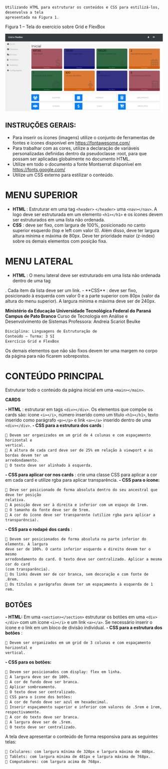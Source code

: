 ```
Utilizando HTML para estruturar os conteúdos e CSS para estilizá-los, desenvolva a tela
apresentada na Figura 1.
```

Figura 1 – Tela do exercício sobre Grid e FlexBox

![1711937307540](images/README/figura1.png)

## INSTRUÇÕES GERAIS:

- Para inserir os ícones (imagens) utilize o conjunto de ferramentas de fontes e ícones disponível
  em https://fontawesome.com/
- Para trabalhar com as cores, utilize a declaração de variáveis personalizadas definidas dentro
  da pseudoclasse :root, para que possam ser aplicadas globalmente no documento HTML.
- Utilize em todo o documento a fonte Montserrat disponível em https://fonts.google.com/
- Utilize um CSS externo para estilizar o conteúdo.

# MENU SUPERIOR

- **HTML** : Estruturar em uma tag `<header>` `</header>` uma `<nav></nav>`. A logo deve ser
  estruturada em um elemento `<h1></h1>` e os ícones devem ser estruturados em uma lista não
  ordenada.
- **CSS** : deve ser fixo, com largura de 100%, posicionado no canto superior esquerdo (top e left
  com valor 0). Além disso, deve ter largura altura mínima e máxima de 80px. Deve ter prioridade
  maior (z-index) sobre os demais elementos com posição fixa.

# MENU LATERAL

- **HTML** : O menu lateral deve ser estruturado em uma lista não ordenada dentro de uma tag

<section></section>. Cada item da lista deve ser um link.
- **CSS** : deve ser fixo, posicionado à esquerda com valor 0 e a parte superior com 80px (valor da
altura do menu superior). A largura mínima e máxima deve ser de 240px.

**Ministério da Educação
Universidade Tecnológica Federal do Paraná
Campus de Pato Branco**
Curso de Tecnologia em Análise e Desenvolvimento de
Sistemas
Professora: Andreia Scariot Beulke

```
Disciplina: Linguagens de Estruturação de
Conteúdo – Turma: 3 SI
Exercício Grid e FlexBox
```

Os demais elementos que não são fixos devem ter uma margem no corpo da página para não
ficarem sobrepostos.

# CONTEÚDO PRINCIPAL

Estruturar todo o conteúdo da página inicial em uma `<main></main>`.

**CARDS**

**- HTML** : estruturar em tags `<div></div>`. Os elementos que compõe os cards são: ícone `<i></i>`,
número inserido como um título `<h1></h1>`, texto inserido como parágrafo `<p></p>` e link
`<a></a>` inserido dentro de uma `<div></div>`.
**- CSS para a estrutura dos cards** :

```
 Devem ser organizados em um grid de 4 colunas e com espaçamento horizontal e
vertical.
 A altura de cada card deve ser de 25% em relação à viewport e as bordas devem ter um
arredondamento.
 O texto deve ser alinhado à esquerda.
```

**- CSS para aplicar cor nos cards** : crie uma classe CSS para aplicar a cor em cada card e utilize
rgba para aplicar transparência.
**- CSS para o ícone:**

```
 Deve ser posicionado de forma absoluta dentro do seu ancestral que deve ter posição
relativa.
 A posição deve ser à direita e inferior com um espaço de 1rem.
 O tamanho da fonte deve ser de 5rem.
 A cor do ícone deve ser transparente (utilize rgba para aplicar a transparência).
```

**- CSS para o rodapé dos cards** :

```
 Devem ser posicionados de forma absoluta na parte inferior do elemento. A largura
deve ser de 100%. O canto inferior esquerdo e direito devem ter o mesmo
arredondamento do card. O texto deve ser centralizado. Aplicar a mesma cor do card
(com transparência).
 Os links devem ser de cor branca, sem decoração e com fonte de .8rem.
 Os títulos e parágrafos devem ter um espaçamento à esquerda de 1 rem.
```

## BOTÕES

**- HTML:** Em uma `<section></section>` estruturar os botões em uma `<div></div>` com um ícone
`<i></i>` e um link `<a></a>`. Se necessário inserir o ícone e o link em um bloco de divisão
individual.
**- CSS para a estrutura dos botões** :

```
 Devem ser organizados em um grid de 3 colunas e com espaçamento horizontal e
vertical.
```

**- CSS para os botões:**

```
 Devem ser posicionados com display: flex em linha.
 A largura deve ser de 100%.
 A cor de fundo deve ser branca.
 Aplicar sombreamento.
 O texto deve ser centralizado.
 CSS para o ícone dos botões:
 A cor de fundo deve ser azul em hexadecimal.
 Inserir espaçamento superior e inferior com valores de .5rem e 1rem, respectivamente.
 A cor do texto deve ser branca.
 A largura deve ser de .5rem.
 O texto deve ser centralizado.
```

A tela deve apresentar o conteúdo de forma responsiva para as seguintes telas:

```
 Celulares: com largura mínima de 320px e largura máxima de 480px.
 Tablets: com largura mínima de 481px e largura máxima de 768px.
 Computadores: com largura acima de 768px.
```
